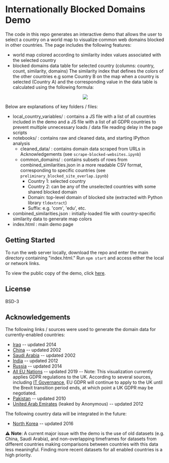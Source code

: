 # Internationally Blocked Domains Demo
The code in this repo generates an interactive demo that allows the user to select a country on a world map to visualize common web domains blocked in other countries. The page includes the following features:
- world map colored according to similarity index values associated with the selected country
- blocked domains data table for selected country (columns: country, count, similarity, domains)
The similarity index that defines the colors of the other countries e.g some Country B on the map when a country is selected (Country A) and the corresponding value in the data table is calculated using the following formula:
<p align = "center"><img src="https://render.githubusercontent.com/render/math?math=\frac{\text{number of unique common blocked domains in Country A AND Country B}}{\text{total number of unique domains blocked by Country A OR Country B}}"></p>

Below are explanations of key folders / files:
- local_country_variables/ : contains a JS file with a list of all countries included in the demo and a JS file with a list of all GDPR countries to prevent multiple unnecessary loads / data file reading delay in the page scripts
- notebooks/ : contains raw and cleaned data, and starting IPython analysis
  - cleaned_data/ : contains domain data scraped from URLs in Acknowledgements (see `scrape-blocked-websites.ipynb`)
  - common_domains/ : contains subsets of rows from combined_similarities.json in a more readable CSV format, corresponding to specific countries (see `preliminary_blocked_site_overlap.ipynb`)
    - Country 1: selected country
    - Country 2: can be any of the unselected countries with some shared blocked domain
    - Domain: top-level domain of blocked site (extracted with Python library `tldextract`)
    - Suffix: e.g. 'com', 'edu', etc.
- combined_similarities.json : initially-loaded file with country-specific similarity data to generate map colors
- index.html : main demo page

## Getting Started
To run the web server locally, download the repo and enter the main directory containing "index.html." Run `npm start` and access either the local or network links.

To view the public copy of the demo, click [here](https://pair-interoperability-demo.herokuapp.com/).

## License
BSD-3

## Acknowledgements
The following links / sources were used to generate the domain data for currently-enabled countries:
- [Iraq](https://www.theregister.co.uk/2014/07/01/revealed_the_great_firewall_of_iraq/) -- updated 2014
- [China](https://cyber.harvard.edu/filtering/china/) -- updated 2002
- [Saudi Arabia](https://cyber.harvard.edu/filtering/saudiarabia/) -- updated 2002
- [India](https://www.medianama.com/2012/05/223-isp-wise-list-of-blocked-sites-indiablocks/) -- updated 2012
- [Russia](https://web.archive.org/web/20140710063312/http://www.antizapret.info/) -- updated 2014
- [All EU Nations](https://data.verifiedjoseph.com/dataset/websites-not-available-eu-gdpr) -- updated 2019
-- Note: This visualization currently applies GDPR regulations to the UK. According to several sources, including [IT Governance](https://www.itgovernance.co.uk/eu-gdpr-uk-dpa-2018-uk-gdpr), EU GDPR will continue to apply to the UK until the Brexit transition period ends, at which point a UK GDPR may be negotiated.
- [Pakistan](https://propakistani.pk/wp-content/uploads/2010/05/blocked.html) -- updated 2010
- [United Arab Emirates](https://pastehtml.com/view/c3321xhl7.rtxt) (leaked by Anonymous) -- updated 2012

The following country data will be integrated in the future:
- [North Korea](https://www.npr.org/sections/thetwo-way/2016/09/21/494902997/north-korea-accidentally-reveals-it-only-has-28-websites) -- updated 2016

⚠️ <b>Note</b>: A current major issue with the demo is the use of old datasets (e.g. China, Saudi Arabia), and non-overlapping timeframes for datasets from different countries making comparisons between countries with this data less meaningful. Finding more recent datasets for all enabled countries is a high priority.
